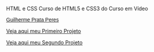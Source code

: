 HTML e CSS
 Curso de HTML5 e CSS3 do Curso em Vídeo

 <p style="font-family: 'Gill Sans', 'Gill Sans MT', Calibri, 'Trebuchet MS', sans-serif;"><a href="https://github.com/gprata-dev">Guilherme Prata Peres</a></p>

 <a href="https://gprata-dev.github.io/5-HTML-CSS/Primeiro%20Projeto" target="_blank" rel="external">Veja aqui meu Primeiro Projeto</a>

 <a href="https://gprata-dev.github.io/5-HTML-CSS/Segundo%20Projeto" target="_blank" rel="external">Veja aqui meu Segundo Projeto</a>
